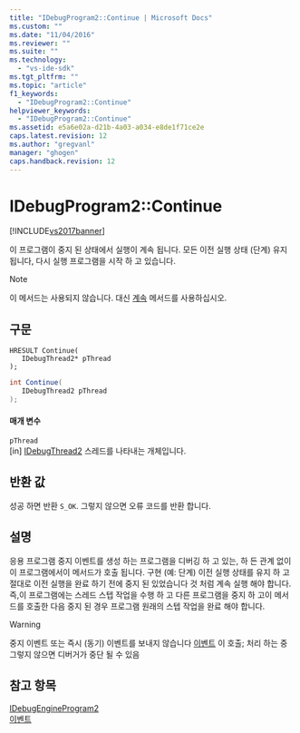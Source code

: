 ```yaml
---
title: "IDebugProgram2::Continue | Microsoft Docs"
ms.custom: ""
ms.date: "11/04/2016"
ms.reviewer: ""
ms.suite: ""
ms.technology: 
  - "vs-ide-sdk"
ms.tgt_pltfrm: ""
ms.topic: "article"
f1_keywords: 
  - "IDebugProgram2::Continue"
helpviewer_keywords: 
  - "IDebugProgram2::Continue"
ms.assetid: e5a6e02a-d21b-4a03-a034-e8de1f71ce2e
caps.latest.revision: 12
ms.author: "gregvanl"
manager: "ghogen"
caps.handback.revision: 12
---
```

# IDebugProgram2::Continue
[!INCLUDE[vs2017banner](../../../code-quality/includes/vs2017banner.md)]

이 프로그램이 중지 된 상태에서 실행이 계속 됩니다.  모든 이전 실행 상태 \(단계\) 유지 됩니다, 다시 실행 프로그램을 시작 하 고 있습니다.  
  
> [!NOTE]
>  이 메서드는 사용되지 않습니다.  대신 [계속](../../../extensibility/debugger/reference/idebugprocess3-continue.md) 메서드를 사용하십시오.  
  
## 구문  
  
```cpp#  
HRESULT Continue(   
   IDebugThread2* pThread  
);  
```  
  
```c#  
int Continue(   
   IDebugThread2 pThread  
);  
```  
  
#### 매개 변수  
 `pThread`  
 \[in\] [IDebugThread2](../../../extensibility/debugger/reference/idebugthread2.md) 스레드를 나타내는 개체입니다.  
  
## 반환 값  
 성공 하면 반환 `S_OK`. 그렇지 않으면 오류 코드를 반환 합니다.  
  
## 설명  
 응용 프로그램 중지 이벤트를 생성 하는 프로그램을 디버깅 하 고 있는, 하 든 관계 없이이 프로그램에서이 메서드가 호출 됩니다.  구현 \(예: 단계\) 이전 실행 상태를 유지 하 고 절대로 이전 실행을 완료 하기 전에 중지 된 있었습니다 것 처럼 계속 실행 해야 합니다.  즉,이 프로그램에는 스레드 스텝 작업을 수행 하 고 다른 프로그램을 중지 하 고이 메서드를 호출한 다음 중지 된 경우 프로그램 원래의 스텝 작업을 완료 해야 합니다.  
  
> [!WARNING]
>  중지 이벤트 또는 즉시 \(동기\) 이벤트를 보내지 않습니다 [이벤트](../../../extensibility/debugger/reference/idebugeventcallback2-event.md) 이 호출; 처리 하는 중 그렇지 않으면 디버거가 중단 될 수 있음  
  
## 참고 항목  
 [IDebugEngineProgram2](../../../extensibility/debugger/reference/idebugengineprogram2.md)   
 [이벤트](../../../extensibility/debugger/reference/idebugeventcallback2-event.md)